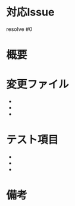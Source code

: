 <!-- 全部埋める必要はありませんが，できるだけわかりやすく書いてください -->
# 対応Issue
<!-- 対応したIssue番号を記載 -->
resolve #0

# 概要
<!-- 開発内容の概要を記載 -->

# 変更ファイル
<!-- 変更したファイルを箇条書きで記載 -->
<!-- 例) `api/app/controller/groups_controller.rb` -->
-
-
-

# テスト項目
<!-- テストしてほしい内容を記載 -->
-
-
-

# 備考
